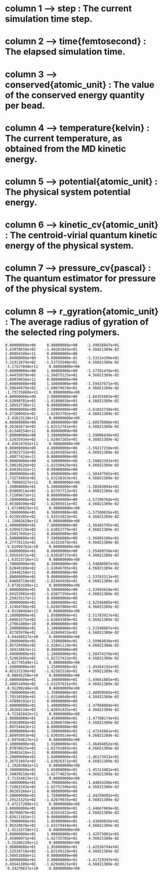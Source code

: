 # column   1     --> step : The current simulation time step.
# column   2     --> time{femtosecond} : The elapsed simulation time.
# column   3     --> conserved{atomic_unit} : The value of the conserved energy quantity per bead.
# column   4     --> temperature{kelvin} : The current temperature, as obtained from the MD kinetic energy.
# column   5     --> potential{atomic_unit} : The physical system potential energy.
# column   6     --> kinetic_cv{atomic_unit} : The centroid-virial quantum kinetic energy of the physical system.
# column   7     --> pressure_cv{pascal} : The quantum estimator for pressure of the physical system.
# column   8     --> r_gyration{atomic_unit} : The average radius of gyration of the selected ring polymers.
    0.00000000e+00     0.00000000e+00    -1.49038847e+01     3.43978658e+02    -1.49283943e+01     4.56021389e-02     1.80894340e+11     0.00000000e+00   
    1.00000000e+00     5.00000000e-01    -1.53214100e+01     3.31911879e+02    -1.53735548e+01     4.56021389e-02    -3.17527040e+11     0.00000000e+00   
    2.00000000e+00     1.00000000e+00    -1.57301478e+01     3.44435079e+02    -1.58075125e+01     4.56021389e-02     1.88939656e+11     0.00000000e+00   
    3.00000000e+00     1.50000000e+00    -1.59437671e+01     5.50644979e+02    -1.60679674e+01     4.56021389e-02    -1.73725060e+11     0.00000000e+00   
    4.00000000e+00     2.00000000e+00    -1.60355603e+01     4.52890781e+02    -1.61898038e+01     4.56021389e-02     2.18552738e+11     0.00000000e+00   
    5.00000000e+00     2.50000000e+00    -1.61032730e+01     4.57200945e+02    -1.62937792e+01     4.56021389e-02    -2.41623118e+11     0.00000000e+00   
    6.00000000e+00     3.00000000e+00    -1.60576088e+01     6.26281673e+02    -1.63212741e+01     4.56021389e-02     2.61340254e+11     0.00000000e+00   
    7.00000000e+00     3.50000000e+00    -1.59806438e+01     3.52635934e+02    -1.62847265e+01     4.56021389e-02    -4.43624783e+11     0.00000000e+00   
    8.00000000e+00     4.00000000e+00    -1.59217250e+01     3.67825731e+02    -1.62845856e+01     4.56021389e-02     1.48077424e+11     0.00000000e+00   
    9.00000000e+00     4.50000000e+00    -1.58862393e+01     3.39619526e+02    -1.63338429e+01     4.56021389e-02     4.03830332e+11     0.00000000e+00   
    1.00000000e+01     5.00000000e+00    -1.58447502e+01     1.73273491e+02    -1.63228163e+01     4.56021389e-02    -5.78084327e+11     0.00000000e+00   
    1.10000000e+01     5.50000000e+00    -1.58503094e+01     3.03809514e+02    -1.63797713e+01     4.56021389e-02     3.71509672e+11     0.00000000e+00   
    1.20000000e+01     6.00000000e+00    -1.57206768e+01     2.95380190e+02    -1.62895911e+01     4.56021389e-02    -1.67190825e+11     0.00000000e+00   
    1.30000000e+01     6.50000000e+00    -1.57500026e+01     3.02285305e+02    -1.63531823e+01     4.56021389e-02    -1.15862629e+11     0.00000000e+00   
    1.40000000e+01     7.00000000e+00    -1.56465795e+01     4.52056729e+02    -1.63052779e+01     4.56021389e-02     1.35017695e+11     0.00000000e+00   
    1.50000000e+01     7.50000000e+00    -1.56005106e+01     4.27776115e+02    -1.63152679e+01     4.56021389e-02    -5.81994762e+10     0.00000000e+00   
    1.60000000e+01     8.00000000e+00    -1.55409750e+01     3.39555472e+02    -1.63018737e+01     4.56021389e-02    -1.63523716e+11     0.00000000e+00   
    1.70000000e+01     8.50000000e+00    -1.54840907e+01     3.62848189e+02    -1.63046785e+01     4.56021389e-02     1.19448250e+11     0.00000000e+00   
    1.80000000e+01     9.00000000e+00    -1.53783313e+01     2.84889719e+02    -1.62445658e+01     4.56021389e-02    -3.07363109e+11     0.00000000e+00   
    1.90000000e+01     9.50000000e+00    -1.53565628e+01     3.69152902e+02    -1.63077356e+01     4.56021389e-02     3.25025517e+11     0.00000000e+00   
    2.00000000e+01     1.00000000e+01    -1.52546885e+01     2.12464708e+02    -1.62887000e+01     4.56021389e-02    -4.01280464e+11     0.00000000e+00   
    2.10000000e+01     1.05000000e+01    -1.51783917e+01     1.68963275e+02    -1.62694389e+01     4.56021389e-02     7.27901000e+10     0.00000000e+00   
    2.20000000e+01     1.10000000e+01    -1.51540807e+01     1.82785978e+02    -1.62849453e+01     4.56021389e-02    -3.04448817e+10     0.00000000e+00   
    2.30000000e+01     1.15000000e+01    -1.50964830e+01     2.95729496e+02    -1.62841119e+01     4.56021389e-02     1.36914867e+11     0.00000000e+00   
    2.40000000e+01     1.20000000e+01    -1.50474178e+01     2.52962895e+02    -1.62727422e+01     4.56021389e-02    -1.82778549e+11     0.00000000e+00   
    2.50000000e+01     1.25000000e+01    -1.49364192e+01     4.05131530e+02    -1.62502318e+01     4.56021389e-02    -8.90045250e+10     0.00000000e+00   
    2.60000000e+01     1.30000000e+01    -1.49661885e+01     2.40853499e+02    -1.63297031e+01     4.56021389e-02    -8.91299246e+10     0.00000000e+00   
    2.70000000e+01     1.35000000e+01    -1.48959505e+01     2.79134580e+02    -1.63240040e+01     4.56021389e-02     3.47800192e+11     0.00000000e+00   
    2.80000000e+01     1.40000000e+01    -1.47968084e+01     2.30268134e+02    -1.62691435e+01     4.56021389e-02    -4.72182842e+11     0.00000000e+00   
    2.90000000e+01     1.45000000e+01    -1.47708174e+01     3.03020968e+02    -1.63006749e+01     4.56021389e-02     2.09754443e+11     0.00000000e+00   
    3.00000000e+01     1.50000000e+01    -1.47241681e+01     2.88995893e+02    -1.63030514e+01     4.56021389e-02    -2.69764617e+11     0.00000000e+00   
    3.10000000e+01     1.55000000e+01    -1.46494852e+01     3.07078925e+02    -1.62791093e+01     4.56021389e-02     2.50485418e+11     0.00000000e+00   
    3.20000000e+01     1.60000000e+01    -1.46173431e+01     3.26753497e+02    -1.63026371e+01     4.56021389e-02    -1.19203082e+11     0.00000000e+00   
    3.30000000e+01     1.65000000e+01    -1.45313482e+01     3.34839218e+02    -1.62774623e+01     4.56021389e-02    -2.71324813e+11     0.00000000e+00   
    3.40000000e+01     1.70000000e+01    -1.44854248e+01     2.72962243e+02    -1.62752396e+01     4.56021389e-02     3.99285166e+11     0.00000000e+00   
    3.50000000e+01     1.75000000e+01    -1.44250492e+01     3.29123325e+02    -1.62679935e+01     4.56021389e-02    -5.47227209e+11     0.00000000e+00   
    3.60000000e+01     1.80000000e+01    -1.44667069e+01     3.08766879e+02    -1.63541812e+01     4.56021389e-02     3.82611165e+11     0.00000000e+00   
    3.70000000e+01     1.85000000e+01    -1.43606026e+01     3.99329878e+02    -1.63279444e+01     4.56021389e-02    -1.41133738e+11     0.00000000e+00   
    3.80000000e+01     1.90000000e+01    -1.42573081e+01     2.45008971e+02    -1.62735705e+01     4.56021389e-02    -3.25266220e+11     0.00000000e+00   
    3.90000000e+01     1.95000000e+01    -1.42536794e+01     2.52534718e+02    -1.63149129e+01     4.56021389e-02     3.56651888e+11     0.00000000e+00   
    4.00000000e+01     2.00000000e+01    -1.41729397e+01     3.45641300e+02    -1.62940621e+01     4.56021389e-02    -9.24270017e+10     0.00000000e+00   

